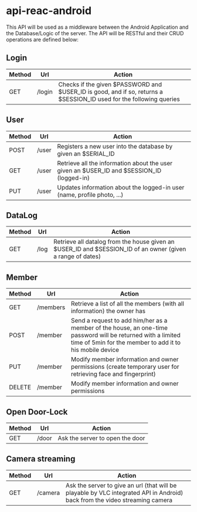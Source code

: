 # api-reac-android

This API will be used as a middleware between the Android Application and the Database/Logic of the server.
The API will be RESTful and their CRUD operations are defined below:

## Login
| Method | Url | Action |
| ------ | ------------------- | --- |
| GET    | /login              | Checks if the given $PASSWORD and $USER_ID is good, and if so, returns a $SESSION_ID used for the following queries |

## User
| Method | Url | Action |
| ------ | ------------------- | --- |
| POST   | /user               | Registers a new user into the database by given an $SERIAL_ID |
| GET    | /user               | Retrieve all the information about the user given an $USER_ID and $SESSION_ID (logged-in) |
| PUT    | /user               | Updates information about the logged-in user (name, profile photo, ...) |

## DataLog
| Method | Url | Action |
| ------ | ------------------- | --- |
| GET    | /log                | Retrieve all datalog from the house given an $USER_ID and $SESSION_ID of an owner (given a range of dates) |

## Member
| Method | Url | Action |
| ------ | ------------------- | --- |
| GET    | /members            | Retrieve a list of all the members (with all information) the owner has |
| POST   | /member             | Send a request to add him/her as a member of the house, an one-time password will be returned with a limited time of 5min for the member to add it to his mobile device |
| PUT    | /member             | Modify member information and owner permissions (create temporary user for retrieving face and fingerprint) |
| DELETE | /member             | Modify member information and owner permissions |

## Open Door-Lock
| Method | Url | Action |
| ------ | ------------------- | --- |
| GET    | /door               | Ask the server to open the door |

## Camera streaming
| Method | Url | Action |
| ------ | ------------------- | --- |
| GET    | /camera             | Ask the server to give an url (that will be playable by VLC integrated API in Android) back from the video streaming camera |

